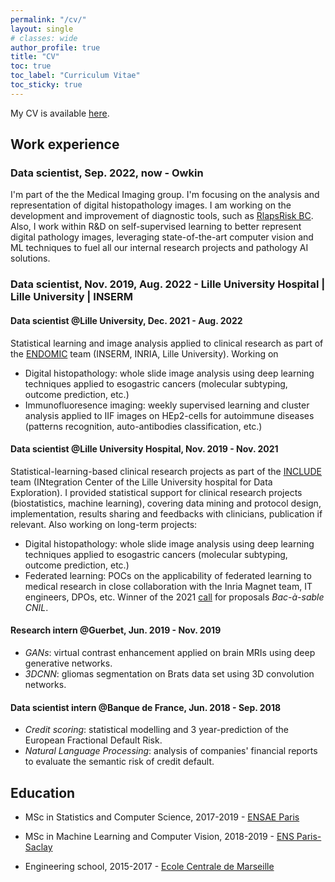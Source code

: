 ```yaml
---
permalink: "/cv/"
layout: single
# classes: wide
author_profile: true
title: "CV"
toc: true
toc_label: "Curriculum Vitae"
toc_sticky: true
---
```


My CV is available [here](/assets/pdfs/resume_FILIOT.pdf).

## Work experience
### Data scientist, Sep. 2022, now - Owkin

I'm part of the the Medical Imaging group. I'm focusing on the analysis and representation of digital histopathology images. I am working on the development and improvement of diagnostic tools, such as [RlapsRisk BC](https://www.owkin.com/rlapsrisk-bc). Also, I work within R&D on self-supervised learning to better represent digital pathology images, leveraging state-of-the-art computer vision and ML techniques to fuel all our internal research projects and pathology AI solutions.

### Data scientist, Nov. 2019, Aug. 2022 - Lille University Hospital | Lille University | INSERM

#### Data scientist @Lille University, Dec. 2021 - Aug. 2022

Statistical learning and image analysis applied to clinical research as part of the [ENDOMIC](https://endomic.github.io) team (INSERM, INRIA, Lille University). Working on 
- Digital histopathology: whole slide image analysis using deep learning techniques applied to esogastric cancers (molecular subtyping, outcome prediction, etc.)
- Immunofluoresence imaging: weekly supervised learning and cluster analysis applied to IIF images on HEp2-cells for autoimmune diseases (patterns recognition, auto-antibodies classification, etc.)

#### Data scientist @Lille University Hospital, Nov. 2019 - Nov. 2021 
Statistical-learning-based clinical research projects as part of the [INCLUDE](https://include-project.chru-lille.fr/en/1758-2/) team (INtegration Center of the Lille University hospital for Data Exploration). I provided statistical support for clinical research projects (biostatistics, machine learning), covering data mining and protocol design, implementation, results sharing and feedbacks with clinicians, publication if relevant. Also working on long-term projects: 
- Digital histopathology: whole slide image analysis using deep learning techniques applied to esogastric cancers (molecular subtyping, outcome prediction, etc.)
- Federated learning: POCs on the applicability of federated learning to medical research in close collaboration with the Inria Magnet team, IT engineers, DPOs, etc. Winner of the 2021 [call](https://www.cnil.fr/fr/bac-sable-donnees-personnelles-la-cnil-accompagne-12-projets-dans-le-domaine-de-la-sante-numerique) for proposals _Bac-à-sable CNIL_.

#### Research intern @Guerbet, Jun. 2019 - Nov. 2019
- *GANs*: virtual contrast enhancement applied on brain MRIs using deep generative networks.
- *3DCNN*: gliomas segmentation on Brats data set using 3D convolution networks.

#### Data scientist intern @Banque de France, Jun. 2018 - Sep. 2018
- *Credit scoring*: statistical modelling and 3 year-prediction of the European Fractional Default Risk.
- *Natural Language Processing*: analysis of companies' financial reports to evaluate the semantic risk of credit default.

## Education

- MSc in Statistics and Computer Science, 2017-2019 - [ENSAE Paris](https://www.ensae.fr/en/programs/ingenieur/3a/dssl/)

- MSc in Machine Learning and Computer Vision, 2018-2019 - [ENS Paris-Saclay](https://www.universite-paris-saclay.fr/en/education/master/mathematics-and-applications/m2-mathematics-vision-learning#presentation)

- Engineering school, 2015-2017 - [Ecole Centrale de Marseille](https://www.centrale-marseille.fr/en)